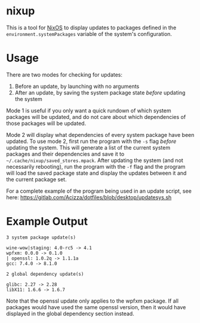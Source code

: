 nixup
=====

This is a tool for [NixOS](https://nixos.org/) to display updates to packages defined in the `environment.systemPackages` variable of the system's configuration.

Usage
=====

There are two modes for checking for updates:

1. Before an update, by launching with no arguments
2. After an update, by saving the system package state *before* updating the system

Mode 1 is useful if you only want a quick rundown of which system packages will be updated, and do not care about which dependencies of those packages will be updated.

Mode 2 will display what dependencies of every system package have been updated. To use mode 2, first run the program with the `-s` flag *before* updating the system. This will generate a list of the current system packages and their dependencies and save it to `~/.cache/nixup/saved_stores.mpack`. After updating the system (and not necessarily rebooting), run the program with the `-f` flag and the program will load the saved package state and display the updates between it and the current package set.

For a complete example of the program being used in an update script, see here:
https://gitlab.com/Acizza/dotfiles/blob/desktop/updatesys.sh

Example Output
==============

```
3 system package update(s)

wine-wow|staging: 4.0-rc5 -> 4.1
wpfxm: 0.0.0 -> 0.1.0
| openssl: 1.0.2q -> 1.1.1a
gcc: 7.4.0 -> 8.1.0

2 global dependency update(s)

glibc: 2.27 -> 2.28
libX11: 1.6.6 -> 1.6.7
```

Note that the openssl update only applies to the wpfxm package. If all packages would have used the same openssl version, then it would have displayed in the global dependency section instead.